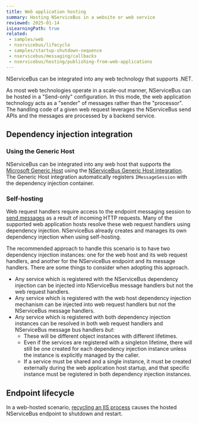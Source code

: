 ```yaml
---
title: Web application hosting
summary: Hosting NServiceBus in a website or web service
reviewed: 2025-01-14
isLearningPath: true
related:
 - samples/web
 - nservicebus/lifecycle
 - samples/startup-shutdown-sequence
 - nservicebus/messaging/callbacks
 - nservicebus/hosting/publishing-from-web-applications
---
```


NServiceBus can be integrated into any web technology that supports .NET.

As most web technologies operate in a scale-out manner, NServiceBus can be hosted in a "Send-only" configuration. In this mode, the web application technology acts as a "sender" of messages rather than the "processor". The handling code of a given web request leverages the NServiceBus send APIs and the messages are processed by a backend service.

## Dependency injection integration

### Using the Generic Host

NServiceBus can be integrated into any web host that supports the [Microsoft Generic Host](https://docs.microsoft.com/en-us/dotnet/core/extensions/generic-host) using the [NServiceBus Generic Host integration](/nservicebus/hosting/extensions-hosting.md). The Generic Host integration automatically registers `IMessageSession` with the dependency injection container.

### Self-hosting

Web request handlers require access to the endpoint messaging session to [send messages](/nservicebus/messaging/send-a-message.md) as a result of incoming HTTP requests. Many of the supported web application hosts resolve these web request handlers using dependency injection. NServiceBus already creates and manages its own dependency injection when using self-hosting.

The recommended approach to handle this scenario is to have two dependency injection instances: one for the web host and its web request handlers, and another for the NServiceBus endpoint and its message handlers. There are some things to consider when adopting this approach.

* Any service which is registered with the NServiceBus dependency injection can be injected into NServiceBus message handlers but not the web request handlers.
* Any service which is registered with the web host dependency injection mechanism can be injected into web request handlers but not the NServiceBus message handlers.
* Any service which is registered with both dependency injection instances can be resolved in both web request handlers and NServiceBus message bus handlers _but_:
  * These will be different object instances with different lifetimes.
  * Even if the services are registered with a singleton lifetime, there will still be one created for each dependency injection instance unless the instance is explicitly managed by the caller.
  * If a service must be shared and a single instance, it must be created externally during the web application host startup, and that specific instance must be registered in both dependency injection instances.

## Endpoint lifecycle

In a web-hosted scenario, [recycling an IIS process](https://docs.microsoft.com/en-us/previous-versions/iis/6.0-sdk/ms525803(v=vs.90)) causes the hosted NServiceBus endpoint to shutdown and restart.
